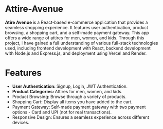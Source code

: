 # Attire-Avenue

<b> Atire Avenue </b> is a React-based e-commerce application that provides a seamless shopping experience. It features user authentication, product browsing, a shopping cart, and a self-made payment gateway. This app offers a wide range of attires for men, women, and kids. Through this project, I have gained a full understanding of various full-stack technologies used, including frontend development with React, backend development with Node.js and Express.js, and deployment using Vercel and Render.

# Features
<ul>
  <li><b>User Authentication: </b>Signup, Login, JWT Authentication. </li>
  <li><b>Product Categories: </b>Attires for men, women, and kids. </li>
  <li>Product Browsing: </b> Browse through a variety of products. </li>
  <li>Shopping Cart: </b> Display all items you have added to the cart. </li>
  <li>Payment Gateway: </b>Self-made payment gateway with two payment options - Card and UPI (not for real transactions). </li>
  <li>Responsive Design: </b> Ensures a seamless experience across different devices. </li>
</ul>
